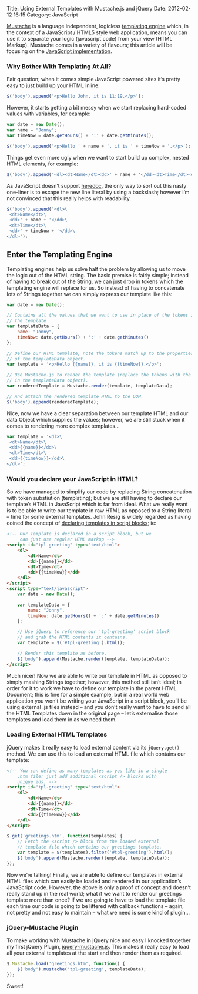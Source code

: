 Title: Using External Templates with Mustache.js and jQuery
Date: 2012-02-12 16:15
Category: JavaScript

[Mustache](http://mustache.github.com/) is a language independent, logicless [templating engine](http://en.wikipedia.org/wiki/Template_engine_(web)) which, in the context of a JavaScript / HTML5 style web application, means you can use it to separate your logic (javascript code) from your view (HTML Markup). Mustache comes in a variety of flavours; this article will be focusing on the [JavaScript implementation](https://github.com/janl/mustache.js).

### Why Bother With Templating At All?
Fair question; when it comes simple JavaScript powered sites it’s pretty easy to just build up your HTML inline:

```javascript
$('body').append('<p>Hello John, it is 11:19.</p>');
```

However, it starts getting a bit messy when we start replacing hard-coded values with variables, for example:

```javascript
var date = new Date();
var name = 'Jonny';
var timeNow = date.getHours() + ':' + date.getMinutes();
```

```javascript
$('body').append('<p>Hello ' + name + ', it is ' + timeNow + '.</p>');
```

Things get even more ugly when we want to start build up complex, nested HTML elements, for example:

```javascript
$('body').append('<dl><dt>Name</dt><dd>' + name + '</dd><dt>Time</dt><dd>' + timeNow + '</dd></dl>');
```

As JavaScript doesn’t support [heredoc](http://en.wikipedia.org/wiki/Here_document), the only way to sort out this nasty one-liner is to escape the new line literal by using a backslash; however I’m not convinced that this really helps with readability.

```javascript
$('body').append('<dl>\
 <dt>Name</dt>\
 <dd>' + name + '</dd>\
 <dt>Time</dt>\
 <dd>' + timeNow + '</dd>\
</dl>');
```

## Enter the Templating Engine
Templating engines help us solve half the problem by allowing us to move the logic out of the HTML string. The basic premise is fairly simple; instead of having to break out of the String, we can just drop in tokens which the templating engine will replace for us. So instead of having to concatenate lots of Strings together we can simply express our template like this:

```javascript
var date = new Date();

// Contains all the values that we want to use in place of the tokens in
// the template
var templateData = {
    name: "Jonny",
    timeNow: date.getHours() + ':' + date.getMinutes()
};

// Define our HTML template, note the tokens match up to the properties
// of the templateData object.
var template = '<p>Hello {{name}}, it is {{timeNow}}.</p>';

// Use Mustache.js to render the template (replace the tokens with the values
// in the templateData object).
var renderedTemplate = Mustache.render(template, templateData);

// And attach the rendered template HTML to the DOM.
$('body').append(renderedTemplate);
```

Nice, now we have a clear separation between our template HTML and our data Object which supplies the values; however, we are still stuck when it comes to rendering more complex templates…

```javascript
var template = '<dl>\
 <dt>Name</dt>\
 <dd>{{name}}</dd>\
 <dt>Time</dt>\
 <dd>{{timeNow}}</dd>\
</dl>';
```

### Would you declare your JavaScript in HTML?
So we have managed to simplify our code by replacing String concatenation with token substiution (templating); but we are still having to declare our template’s HTML in JavaScript which is far from ideal. What we really want is to be able to write our template in raw HTML as opposed to a String literal – time for some external templates. John Resig is widely regarded as having coined the concept of [declaring templates in script blocks](https://web.archive.org/web/20120406204734/http://ejohn.org/blog/javascript-micro-templating/); ie:

```html
<!-- Our Template is declared in a script block, but we
     can just use regular HTML markup -->
<script id="tpl-greeting" type="text/html">
    <dl>
        <dt>Name</dt>
        <dd>{{name}}</dd>
        <dt>Time</dt>
        <dd>{{timeNow}}</dd>
    </dl>
</script>
<script type="text/javascript">
    var date = new Date();

    var templateData = {
        name: "Jonny",
        timeNow: date.getHours() + ':' + date.getMinutes()
    };

    // Use jQuery to reference our 'tpl-greeting' script block
    // and grab the HTML contents it contains.
    var template = $('#tpl-greeting').html();

    // Render this template as before.
    $('body').append(Mustache.render(template, templateData));
</script>
```

Much nicer! Now we are able to write our template in HTML as opposed to simply mashing Strings together; however, this method still isn’t ideal; in order for it to work we have to define our template in the parent HTML Document; this is fine for a simple example, but in a real world web application you won’t be writing your JavaScript in a script block, you’ll be using external .js files instead – and you don’t really want to have to send all the HTML Templates down in the original page – let’s externalise those templates and load them in as we need them.

### Loading External HTML Templates
jQuery makes it really easy to load external content via its `jQuery.get()` method. We can use this to load an external HTML file which contains our template:

```html
<!-- You can define as many templates as you like in a single
    .htm file; just add additional <script /> blocks with
    unique ids. -->
<script id="tpl-greeting" type="text/html">
    <dl>
        <dt>Name</dt>
        <dd>{{name}}</dd>
        <dt>Time</dt>
        <dd>{{timeNow}}</dd>
    </dl>
</script>
```

```javascript
$.get('greetings.htm', function(templates) {
    // Fetch the <script /> block from the loaded external
    // template file which contains our greetings template.
    var template = $(templates).filter('#tpl-greeting').html();
    $('body').append(Mustache.render(template, templateData));
});
```

Now we’re talking! Finally, we are able to define our templates in external HTML files which can easily be loaded and rendered in our application’s JavaScript code. However, the above is only a proof of concept and doesn’t really stand up in the real world; what if we want to render our greetings template more than once? If we are going to have to load the template file each time our code is going to be littered with callback functions – again, not pretty and not easy to maintain – what we need is some kind of plugin…

### jQuery-Mustache Plugin
To make working with Mustache in jQuery nice and easy I knocked together my first jQuery Plugin, [jquery-mustache.js](https://github.com/jonnyreeves/jquery-Mustache). This makes it really easy to load all your external templates at the start and then render them as required.

```javascript
$.Mustache.load('greetings.htm', function() {
    $('body').mustache('tpl-greeting', templateData);
});
```

Sweet!